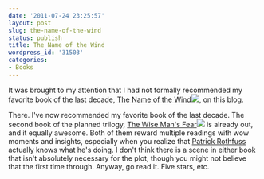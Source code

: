 ```yaml
---
date: '2011-07-24 23:25:57'
layout: post
slug: the-name-of-the-wind
status: publish
title: The Name of the Wind
wordpress_id: '31503'
categories:
- Books
---
```


It was brought to my attention that I had not formally recommended my favorite book of the last decade, [The Name of the Wind](http://www.amazon.com/gp/product/0756405890/ref=as_li_ss_tl?ie=UTF8&tag=gnuc-20&linkCode=as2&camp=217145&creative=399369&creativeASIN=0756405890)![](http://www.assoc-amazon.com/e/ir?t=&l=as2&o=1&a=0756405890&camp=217145&creative=399369), on this blog.

There.  I've now recommended my favorite book of the last decade. The second book of the planned trilogy, [The Wise Man's Fear](http://www.amazon.com/gp/product/0756404738/ref=as_li_ss_tl?ie=UTF8&tag=gnuc-20&linkCode=as2&camp=217145&creative=399369&creativeASIN=0756404738)![](http://www.assoc-amazon.com/e/ir?t=&l=as2&o=1&a=0756404738&camp=217145&creative=399369) is already out, and it equally awesome. Both of them reward multiple readings with wow moments and insights, especially when you realize that [Patrick Rothfuss](http://blog.patrickrothfuss.com/) actually knows what he's doing. I don't think there is a scene in either book that isn't absolutely necessary for the plot, though you might not believe that the first time through. Anyway, go read it. Five stars, etc.

